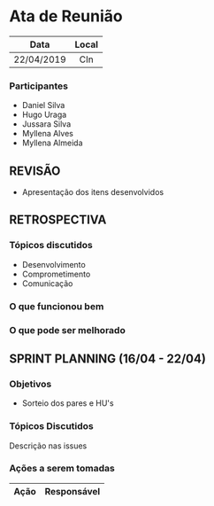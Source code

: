 # Ata de Reunião

Data         | Local
:------------: | :-------------:
22/04/2019   |CIn


### Participantes
* Daniel Silva
* Hugo Uraga
* Jussara Silva
* Myllena Alves
* Myllena Almeida

## REVISÃO
* Apresentação dos itens desenvolvidos

## RETROSPECTIVA 

### Tópicos discutidos
* Desenvolvimento
* Comprometimento
* Comunicação

### O que funcionou bem

### O que pode ser melhorado


## SPRINT PLANNING (16/04 - 22/04)
### Objetivos
* Sorteio dos pares e HU's

### Tópicos Discutidos
Descrição nas issues

### Ações a serem tomadas
Ação                            | Responsável   
:-------------------------------: | :-------------:

